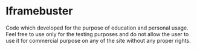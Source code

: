 # Iframebuster
Code which developed for the purpose of education and personal usage. Feel free to use only for the testing purposes and do not allow the user to use it for commercial purpose on any of the site without any proper rights. 
